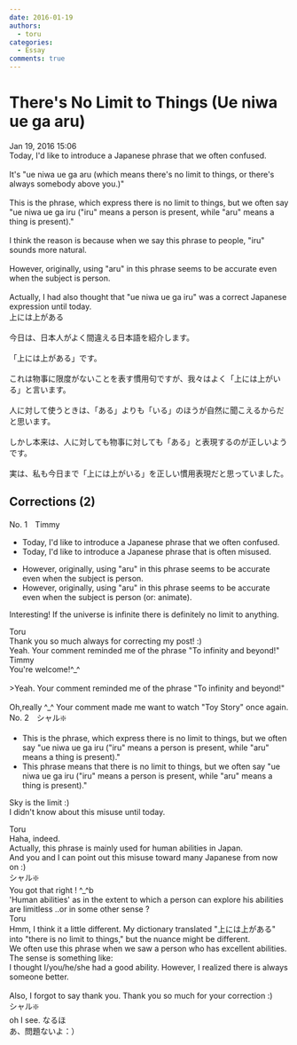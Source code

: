 ```yaml
---
date: 2016-01-19
authors:
  - toru
categories:
  - Essay
comments: true
---
```


# There's No Limit to Things (Ue niwa ue ga aru)
<div class="date">Jan 19, 2016 15:06</div>
<div id="post"><div id="body_show_ori">
Today, I'd like to introduce a Japanese phrase that we often confused.<br/><br/>It's "ue niwa ue ga aru (which means there's no limit to things, or there's always somebody above you.)"<br/><br/>This is the phrase, which express there is no limit to things, but we often say "ue niwa ue ga iru ("iru" means a person is present, while "aru" means a thing is present)."<br/><br/>I think the reason is because when we say this phrase to people, "iru" sounds more natural.<br/><br/>However, originally, using "aru" in this phrase seems to be accurate even when the subject is person.<br/><br/>Actually, I had also thought that "ue niwa ue ga iru" was a correct Japanese expression until today.
</div></div>

<!-- more -->

<div id="post_ja"><div id="body_show_mo">
上には上がある<br/><br/>今日は、日本人がよく間違える日本語を紹介します。<br/><br/>「上には上がある」です。<br/><br/>これは物事に限度がないことを表す慣用句ですが、我々はよく「上には上がいる」と言います。<br/><br/>人に対して使うときは、「ある」よりも「いる」のほうが自然に聞こえるからだと思います。<br/><br/>しかし本来は、人に対しても物事に対しても「ある」と表現するのが正しいようです。<br/><br/>実は、私も今日まで「上には上がいる」を正しい慣用表現だと思っていました。
</div></div>

## Corrections (2)
<div id="block"><div class="first_name"> No. 1　<span class="just_name">Timmy</span></div><div id="block2">
<ul class="correction_field">
<li class="incorrect">Today, I'd like to introduce a Japanese phrase that we often confused.</li>
<li class="corrected correct">
Today, I'd like to introduce a Japanese phrase that <span class="f_blue">is</span> often <span class="f_blue">mis</span>used.
</li>
</ul>
<ul class="correction_field">
<li class="incorrect">However, originally, using "aru" in this phrase seems to be accurate even when the subject is person.</li>
<li class="corrected correct">
However, originally, using "aru" in this phrase seems to be accurate even when the subject is person (or: <span class="f_blue">animate</span>).
</li>
</ul>
<p class="comment_small">
 Interesting! If the universe is infinite there is definitely no limit to anything.
</p>

</div><div class="name"><span class="just_name">Toru</span><br>
Thank you so much always for correcting my post! :)<br/>Yeah. Your comment reminded me of the phrase "To infinity and beyond!"
</div>
<div class="name"><span class="just_name">Timmy</span><br>
You're welcome!^_^<br/><br/>&gt;Yeah. Your comment reminded me of the phrase "To infinity and beyond!"<br/><br/>Oh,really ^_^ Your comment made me want to watch "Toy Story" once again.
</div>
</div>
<div id="block"><div class="first_name"> No. 2　<span class="just_name">シャル❇️</span></div><div id="block2">
<ul class="correction_field">
<li class="incorrect">This is the phrase, which express there is no limit to things, but we often say "ue niwa ue ga iru ("iru" means a person is present, while "aru" means a thing is present)."</li>
<li class="corrected correct">
This phrase means that there is no limit to things, but we often say "ue niwa ue ga iru ("iru" means a person is present, while "aru" means a thing is present)."
</li>
</ul>
<p class="comment_small">
 Sky is the limit :)
 <br/>
 I didn't know about this misuse until today.
</p>

</div><div class="name"><span class="just_name">Toru</span><br>
Haha, indeed.<br/>Actually, this phrase is mainly used for human abilities in Japan.<br/>And you and I can point out this misuse toward many Japanese from now on :)
</div>
<div class="name"><span class="just_name">シャル❇️</span><br>
You got that right ! ^_^b<br/>'Human abilities' as in the extent to which a person can explore his abilities are limitless ..or in some other sense ? 
</div>
<div class="name"><span class="just_name">Toru</span><br>
Hmm, I think it a little different. My dictionary translated "上には上がある" into "there is no limit to things," but the nuance might be different.<br/>We often use this phrase when we saw a person who has excellent abilities. The sense is something like:<br/>I thought I/you/he/she had a good ability. However, I realized there is always someone  better.<br/><br/>Also, I forgot to say thank you. Thank you so much for your correction :)
</div>
<div class="name"><span class="just_name">シャル❇️</span><br>
oh I see. なるほ<br/>あ、問題ないよ：）
</div>
</div>
